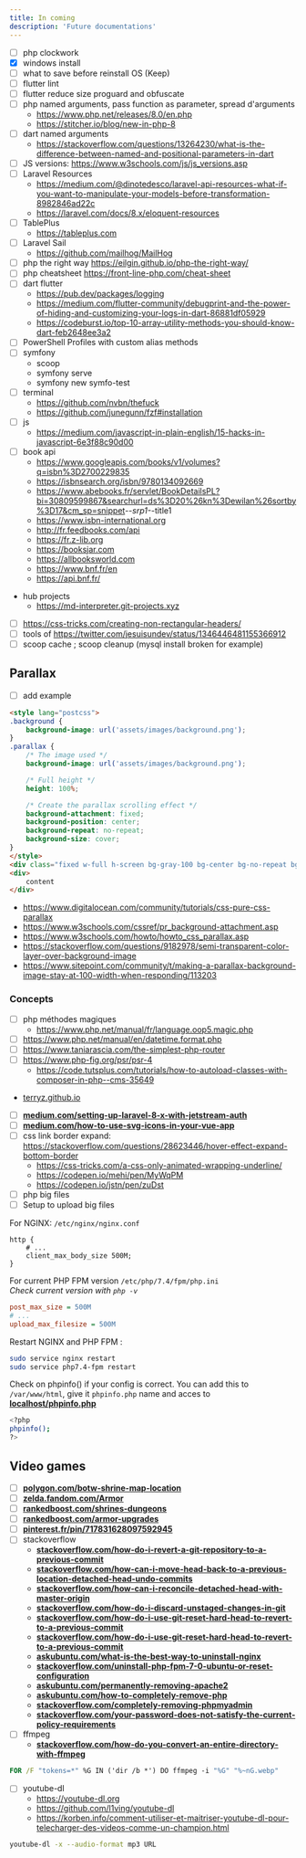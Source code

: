 ```yaml
---
title: In coming
description: 'Future documentations'
---
```


- [ ] php clockwork
- [x] windows install
- [ ] what to save before reinstall OS (Keep)
- [ ] flutter lint
- [ ] flutter reduce size proguard and obfuscate
- [ ] php named arguments, pass function as parameter, spread d'arguments
  - <https://www.php.net/releases/8.0/en.php>
  - <https://stitcher.io/blog/new-in-php-8>
- [ ] dart named arguments
  - <https://stackoverflow.com/questions/13264230/what-is-the-difference-between-named-and-positional-parameters-in-dart>
- [ ] JS versions: <https://www.w3schools.com/js/js_versions.asp>
- [ ] Laravel Resources
  - <https://medium.com/@dinotedesco/laravel-api-resources-what-if-you-want-to-manipulate-your-models-before-transformation-8982846ad22c>
  - <https://laravel.com/docs/8.x/eloquent-resources>
- [ ] TablePlus
  - <https://tableplus.com>
- [ ] Laravel Sail
  - <https://github.com/mailhog/MailHog>
- [ ] php the right way <https://eilgin.github.io/php-the-right-way/>
- [ ] php cheatsheet <https://front-line-php.com/cheat-sheet>
- [ ] dart flutter
  - <https://pub.dev/packages/logging>
  - <https://medium.com/flutter-community/debugprint-and-the-power-of-hiding-and-customizing-your-logs-in-dart-86881df05929>
  - <https://codeburst.io/top-10-array-utility-methods-you-should-know-dart-feb2648ee3a2>
- [ ] PowerShell Profiles with custom alias methods
- [ ] symfony
  - scoop
  - symfony serve
  - symfony new symfo-test
- [ ] terminal
  - <https://github.com/nvbn/thefuck>
  - <https://github.com/junegunn/fzf#installation>
- [ ] js
  - <https://medium.com/javascript-in-plain-english/15-hacks-in-javascript-6e3f88c90d00>
- [ ] book api
  - <https://www.googleapis.com/books/v1/volumes?q=isbn%3D2700229835>
  - <https://isbnsearch.org/isbn/9780134092669>
  - <https://www.abebooks.fr/servlet/BookDetailsPL?bi=30809599867&searchurl=ds%3D20%26kn%3Dewilan%26sortby%3D17&cm_sp=snippet>-_-srp1-_-title1
  - <https://www.isbn-international.org>
  - <http://fr.feedbooks.com/api>
  - <https://fr.z-lib.org>
  - <https://booksjar.com>
  - <https://allbooksworld.com>
  - <https://www.bnf.fr/en>
  - <https://api.bnf.fr/>
- hub projects
  - <https://md-interpreter.git-projects.xyz>
- [ ] <https://css-tricks.com/creating-non-rectangular-headers/>
- [ ] tools of <https://twitter.com/jesuisundev/status/1346446481155366912>
- [ ] scoop cache ; scoop cleanup (mysql install broken for example)

## Parallax

- [ ] add example

```html
<style lang="postcss">
.background {
    background-image: url('assets/images/background.png');
}
.parallax {
    /* The image used */
    background-image: url('assets/images/background.png');

    /* Full height */
    height: 100%; 

    /* Create the parallax scrolling effect */
    background-attachment: fixed;
    background-position: center;
    background-repeat: no-repeat;
    background-size: cover;
}
</style>
<div class="fixed w-full h-screen bg-gray-100 bg-center bg-no-repeat bg-cover opacity-10 background"></div>
<div>
    content
</div>
```

- <https://www.digitalocean.com/community/tutorials/css-pure-css-parallax>
- <https://www.w3schools.com/cssref/pr_background-attachment.asp>
- <https://www.w3schools.com/howto/howto_css_parallax.asp>
- <https://stackoverflow.com/questions/9182978/semi-transparent-color-layer-over-background-image>
- <https://www.sitepoint.com/community/t/making-a-parallax-background-image-stay-at-100-width-when-responding/113203>

### Concepts

- [ ] php méthodes magiques
  - <https://www.php.net/manual/fr/language.oop5.magic.php>
- [ ] <https://www.php.net/manual/en/datetime.format.php>
- [ ] <https://www.taniarascia.com/the-simplest-php-router>
- [ ] <https://www.php-fig.org/psr/psr-4>
  - <https://code.tutsplus.com/tutorials/how-to-autoload-classes-with-composer-in-php--cms-35649>
- [terryz.github.io](https://terryz.github.io/vue/#/dialog)
- [ ] [**medium.com/setting-up-laravel-8-x-with-jetstream-auth**](https://medium.com/dev-genius/setting-up-laravel-8-x-with-jetstream-auth-84bbeafc0cd3)
- [ ] [**medium.com/how-to-use-svg-icons-in-your-vue-app**](https://medium.com/javascript-in-plain-english/how-to-use-svg-icons-in-your-vue-app-6e2c30865d7c)
- [ ] css link border expand: <https://stackoverflow.com/questions/28623446/hover-effect-expand-bottom-border>
  - <https://css-tricks.com/a-css-only-animated-wrapping-underline/>
  - <https://codepen.io/mehi/pen/MyWqPM>
  - <https://codepen.io/jstn/pen/zuDst>
- [ ] php big files
- [ ] Setup to upload big files

For NGINX: `/etc/nginx/nginx.conf`

```nginxconfig
http {
    # ...
    client_max_body_size 500M;
}
```

For current PHP FPM version `/etc/php/7.4/fpm/php.ini`  
*Check current version with `php -v`*

```ini
post_max_size = 500M
# ...
upload_max_filesize = 500M
```

Restart NGINX and PHP FPM :

```bash
sudo service nginx restart
sudo service php7.4-fpm restart
```

Check on phpinfo() if your config is correct. You can add this to `/var/www/html`, give it `phpinfo.php` name and acces to [**localhost/phpinfo.php**](localhost/phpinfo.php)

```bash
<?php
phpinfo();
?>
```

## Video games

- [ ] [**polygon.com/botw-shrine-map-location**](https://www.polygon.com/zelda-breath-of-the-wild-guide-walkthrough/2017/6/1/15723316/botw-shrine-map-location)
- [ ] [**zelda.fandom.com/Armor**](https://zelda.fandom.com/wiki/Armor)
- [ ] [**rankedboost.com/shrines-dungeons**](https://rankedboost.com/zelda-breath-of-the-wild/shrines-dungeons/#hateno)
- [ ] [**rankedboost.com/armor-upgrades**](https://rankedboost.com/zelda-breath-of-the-wild/armor-upgrades/#armor)
- [ ] [**pinterest.fr/pin/717831628097592945**](https://www.pinterest.fr/pin/717831628097592945/)
- [ ] stackoverflow
  - [**stackoverflow.com/how-do-i-revert-a-git-repository-to-a-previous-commit**](https://stackoverflow.com/questions/4114095/how-do-i-revert-a-git-repository-to-a-previous-commit)
  - [**stackoverflow.com/how-can-i-move-head-back-to-a-previous-location-detached-head-undo-commits**](https://stackoverflow.com/questions/34519665/how-can-i-move-head-back-to-a-previous-location-detached-head-undo-commits/34519716#34519716)
  - [**stackoverflow.com/how-can-i-reconcile-detached-head-with-master-origin**](https://stackoverflow.com/questions/5772192/how-can-i-reconcile-detached-head-with-master-origin)
  - [**stackoverflow.com/how-do-i-discard-unstaged-changes-in-git**](https://stackoverflow.com/questions/52704/how-do-i-discard-unstaged-changes-in-git)
  - [**stackoverflow.com/how-do-i-use-git-reset-hard-head-to-revert-to-a-previous-commit**](https://stackoverflow.com/questions/9529078/how-do-i-use-git-reset-hard-head-to-revert-to-a-previous-commit)
  - [**stackoverflow.com/how-do-i-use-git-reset-hard-head-to-revert-to-a-previous-commit**](https://stackoverflow.com/questions/9529078/how-do-i-use-git-reset-hard-head-to-revert-to-a-previous-commit)
  - [**askubuntu.com/what-is-the-best-way-to-uninstall-nginx**](https://askubuntu.com/questions/235347/what-is-the-best-way-to-uninstall-nginx)
  - [**stackoverflow.com/uninstall-php-fpm-7-0-ubuntu-or-reset-configuration**](https://stackoverflow.com/questions/40794047/uninstall-php-fpm-7-0-ubuntu-or-reset-configuration)
  - [**askubuntu.com/permanently-removing-apache2**](https://askubuntu.com/questions/176964/permanently-removing-apache2)
  - [**askubuntu.com/how-to-completely-remove-php**](https://askubuntu.com/questions/59886/how-to-completely-remove-php)
  - [**stackoverflow.com/completely-removing-phpmyadmin**](https://stackoverflow.com/questions/5050296/completely-removing-phpmyadmin)
  - [**stackoverflow.com/your-password-does-not-satisfy-the-current-policy-requirements**](https://stackoverflow.com/questions/43094726/your-password-does-not-satisfy-the-current-policy-requirements)
- [ ] ffmpeg
  - [**stackoverflow.com/how-do-you-convert-an-entire-directory-with-ffmpeg**](https://stackoverflow.com/questions/5784661/how-do-you-convert-an-entire-directory-with-ffmpeg)

```cmd
FOR /F "tokens=*" %G IN ('dir /b *') DO ffmpeg -i "%G" "%~nG.webp"
```

- [ ] youtube-dl
  - <https://youtube-dl.org>
  - <https://github.com/l1ving/youtube-dl>
  - <https://korben.info/comment-utiliser-et-maitriser-youtube-dl-pour-telecharger-des-videos-comme-un-champion.html>

```bash
youtube-dl -x --audio-format mp3 URL
```

